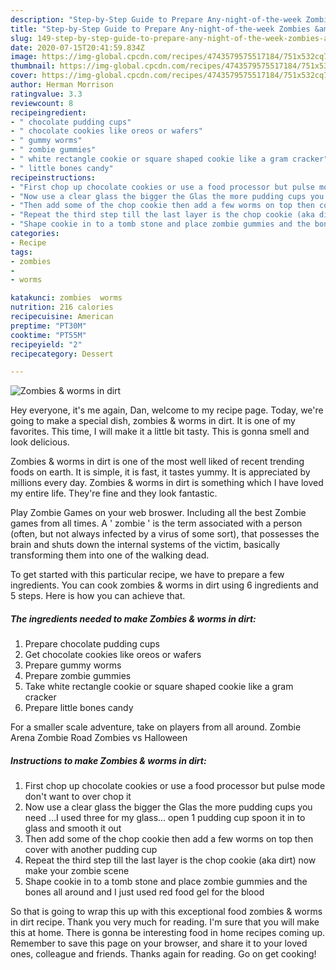 ```yaml
---
description: "Step-by-Step Guide to Prepare Any-night-of-the-week Zombies &amp;amp; worms in dirt"
title: "Step-by-Step Guide to Prepare Any-night-of-the-week Zombies &amp;amp; worms in dirt"
slug: 149-step-by-step-guide-to-prepare-any-night-of-the-week-zombies-and-amp-worms-in-dirt
date: 2020-07-15T20:41:59.834Z
image: https://img-global.cpcdn.com/recipes/4743579575517184/751x532cq70/zombies-worms-in-dirt-recipe-main-photo.jpg
thumbnail: https://img-global.cpcdn.com/recipes/4743579575517184/751x532cq70/zombies-worms-in-dirt-recipe-main-photo.jpg
cover: https://img-global.cpcdn.com/recipes/4743579575517184/751x532cq70/zombies-worms-in-dirt-recipe-main-photo.jpg
author: Herman Morrison
ratingvalue: 3.3
reviewcount: 8
recipeingredient:
- " chocolate pudding cups"
- " chocolate cookies like oreos or wafers"
- " gummy worms"
- " zombie gummies"
- " white rectangle cookie or square shaped cookie like a gram cracker"
- " little bones candy"
recipeinstructions:
- "First chop up chocolate cookies or use a food processor but pulse mode don&#39;t want to over chop it"
- "Now use a clear glass the bigger the Glas the more pudding cups you need ...I used three for my glass... open 1 pudding cup spoon it in to glass and smooth it out"
- "Then add some of the chop cookie then add a few worms on top then cover with another pudding cup"
- "Repeat the third step till the last layer is the chop cookie (aka dirt) now make your zombie scene"
- "Shape cookie in to a tomb stone and place zombie gummies and the bones all around and I just used red food gel for the blood"
categories:
- Recipe
tags:
- zombies
- 
- worms

katakunci: zombies  worms 
nutrition: 216 calories
recipecuisine: American
preptime: "PT30M"
cooktime: "PT55M"
recipeyield: "2"
recipecategory: Dessert

---
```



![Zombies &amp; worms in dirt](https://img-global.cpcdn.com/recipes/4743579575517184/751x532cq70/zombies-worms-in-dirt-recipe-main-photo.jpg)

Hey everyone, it's me again, Dan, welcome to my recipe page. Today, we're going to make a special dish, zombies &amp; worms in dirt. It is one of my favorites. This time, I will make it a little bit tasty. This is gonna smell and look delicious.

Zombies &amp; worms in dirt is one of the most well liked of recent trending foods on earth. It is simple, it is fast, it tastes yummy. It is appreciated by millions every day. Zombies &amp; worms in dirt is something which I have loved my entire life. They're fine and they look fantastic.

Play Zombie Games on your web broswer. Including all the best Zombie games from all times. A &#39; zombie &#39; is the term associated with a person (often, but not always infected by a virus of some sort), that possesses the brain and shuts down the internal systems of the victim, basically transforming them into one of the walking dead.


To get started with this particular recipe, we have to prepare a few ingredients. You can cook zombies &amp; worms in dirt using 6 ingredients and 5 steps. Here is how you can achieve that.

<!--inarticleads1-->

##### The ingredients needed to make Zombies &amp; worms in dirt:

1. Prepare  chocolate pudding cups
1. Get  chocolate cookies like oreos or wafers
1. Prepare  gummy worms
1. Prepare  zombie gummies
1. Take  white rectangle cookie or square shaped cookie like a gram cracker
1. Prepare  little bones candy


For a smaller scale adventure, take on players from all around. Zombie Arena Zombie Road Zombies vs Halloween 

<!--inarticleads2-->

##### Instructions to make Zombies &amp; worms in dirt:

1. First chop up chocolate cookies or use a food processor but pulse mode don&#39;t want to over chop it
1. Now use a clear glass the bigger the Glas the more pudding cups you need ...I used three for my glass... open 1 pudding cup spoon it in to glass and smooth it out
1. Then add some of the chop cookie then add a few worms on top then cover with another pudding cup
1. Repeat the third step till the last layer is the chop cookie (aka dirt) now make your zombie scene
1. Shape cookie in to a tomb stone and place zombie gummies and the bones all around and I just used red food gel for the blood




So that is going to wrap this up with this exceptional food zombies &amp; worms in dirt recipe. Thank you very much for reading. I'm sure that you will make this at home. There is gonna be interesting food in home recipes coming up. Remember to save this page on your browser, and share it to your loved ones, colleague and friends. Thanks again for reading. Go on get cooking!
